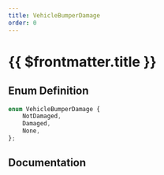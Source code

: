 ```yaml
---
title: VehicleBumperDamage
order: 0
---
```


# {{ $frontmatter.title }}

## Enum Definition

```ts
enum VehicleBumperDamage {
    NotDamaged,
    Damaged,
    None,
};
```

## Documentation

<!--@include: ./parts/vehicleBumperDamage.md-->
